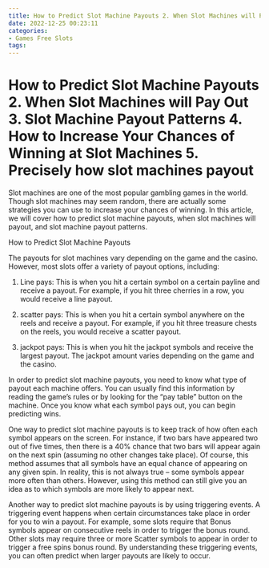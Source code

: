 ```yaml
---
title: How to Predict Slot Machine Payouts 2. When Slot Machines will Pay Out 3. Slot Machine Payout Patterns 4. How to Increase Your Chances of Winning at Slot Machines 5. Precisely how slot machines payout
date: 2022-12-25 00:23:11
categories:
- Games Free Slots
tags:
---
```



#  How to Predict Slot Machine Payouts 2. When Slot Machines will Pay Out 3. Slot Machine Payout Patterns 4. How to Increase Your Chances of Winning at Slot Machines 5. Precisely how slot machines payout

Slot machines are one of the most popular gambling games in the world. Though slot machines may seem random, there are actually some strategies you can use to increase your chances of winning. In this article, we will cover how to predict slot machine payouts, when slot machines will payout, and slot machine payout patterns.

How to Predict Slot Machine Payouts

The payouts for slot machines vary depending on the game and the casino. However, most slots offer a variety of payout options, including:

1) Line pays: This is when you hit a certain symbol on a certain payline and receive a payout. For example, if you hit three cherries in a row, you would receive a line payout.

2) scatter pays: This is when you hit a certain symbol anywhere on the reels and receive a payout. For example, if you hit three treasure chests on the reels, you would receive a scatter payout.

3) jackpot pays: This is when you hit the jackpot symbols and receive the largest payout. The jackpot amount varies depending on the game and the casino.

In order to predict slot machine payouts, you need to know what type of payout each machine offers. You can usually find this information by reading the game’s rules or by looking for the “pay table” button on the machine. Once you know what each symbol pays out, you can begin predicting wins.

One way to predict slot machine payouts is to keep track of how often each symbol appears on the screen. For instance, if two bars have appeared two out of five times, then there is a 40% chance that two bars will appear again on the next spin (assuming no other changes take place). Of course, this method assumes that all symbols have an equal chance of appearing on any given spin. In reality, this is not always true – some symbols appear more often than others. However, using this method can still give you an idea as to which symbols are more likely to appear next.

Another way to predict slot machine payouts is by using triggering events. A triggering event happens when certain circumstances take place in order for you to win a payout. For example, some slots require that Bonus symbols appear on consecutive reels in order to trigger the bonus round. Other slots may require three or more Scatter symbols to appear in order to trigger a free spins bonus round. By understanding these triggering events, you can often predict when larger payouts are likely to occur.